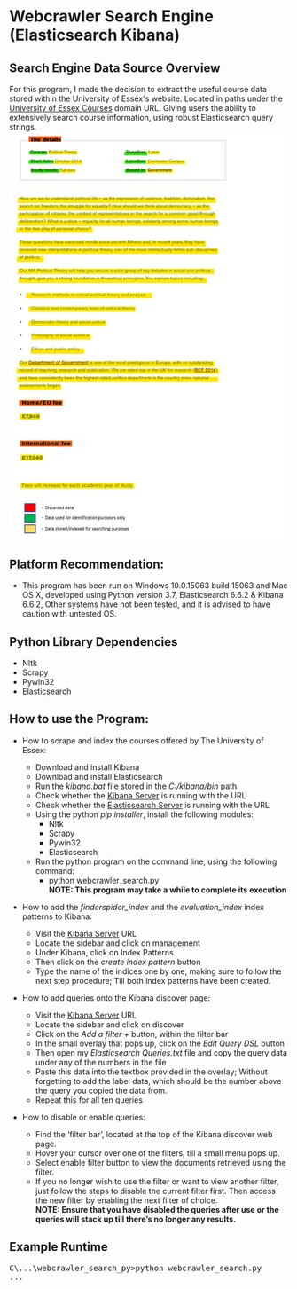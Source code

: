# Webcrawler Search Engine (Elasticsearch Kibana)

## Search Engine Data Source Overview
For this program, I made the decision to extract the useful course data stored within the University of Essex's website. Located in paths under the [University of Essex Courses](https://www.essex.ac.uk/courses/) domain URL. Giving users the ability to extensively search course information, using robust Elasticsearch query strings.  
![data_overview](/Images/data_overview.png)

## Platform Recommendation:
* This program has been run on Windows 10.0.15063 build 15063 and Mac OS X, developed using Python version 3.7, Elasticsearch 6.6.2 & Kibana 6.6.2, Other systems have not been tested, and it is advised to have caution with untested OS.

## Python Library Dependencies 
* Nltk 
* Scrapy
* Pywin32
* Elasticsearch

## How to use the Program:
* How to scrape and index the courses offered by The University of Essex: 
  * Download and install Kibana 
  * Download and install Elasticsearch  
  * Run the *kibana.bat* file stored in the *C:/kibana/bin* path 
  * Check whether the [Kibana Server](http://localhost:5601) is running with the URL
  * Check whether the [Elasticsearch Server](http://localhost:9200) is running with the URL 
  * Using the python *pip installer*, install the following modules: 
    * Nltk 
    * Scrapy 
    * Pywin32 
    * Elasticsearch 
  * Run the python program on the command line, using the following command: 
    * python webcrawler_search.py  
    **NOTE: This program may take a while to complete its execution**

* How to add the *finderspider_index* and the *evaluation_index* index patterns to Kibana: 
  * Visit the [Kibana Server](http://localhost:5601) URL
  * Locate the sidebar and click on management  
  * Under Kibana, click on Index Patterns  
  * Then click on the *create index pattern* button  
  * Type the name of the indices one by one, making sure to follow the next step procedure; Till both index patterns have been created. 
  
* How to add queries onto the Kibana discover page:  
  * Visit the [Kibana Server](http://localhost:5601) URL
  * Locate the sidebar and click on discover 
  * Click on the *Add a filter +* button, within the filter bar 
  * In the small overlay that pops up, click on the *Edit Query DSL* button 
  * Then open my *Elasticsearch Queries.txt* file and copy the query data under any of the numbers in the file  
  * Paste this data into the textbox provided in the overlay; Without forgetting to add the label data, which should be the number above the query you copied the data from.  
  * Repeat this for all ten queries

* How to disable or enable queries:  
  * Find the ‘filter bar’, located at the top of the Kibana discover web page. 
  * Hover your cursor over one of the filters, till a small menu pops up. 
  * Select enable filter button to view the documents retrieved using the filter. 
  * If you no longer wish to use the filter or want to view another filter, just follow the steps to disable the current filter first. Then access the new filter by enabling the next filter of choice.  
  **NOTE: Ensure that you have disabled the queries after use or the queries will stack up till there’s no longer any results.**

## Example Runtime
<pre>
C\...\webcrawler_search_py>python webcrawler_search.py
...
</pre>
